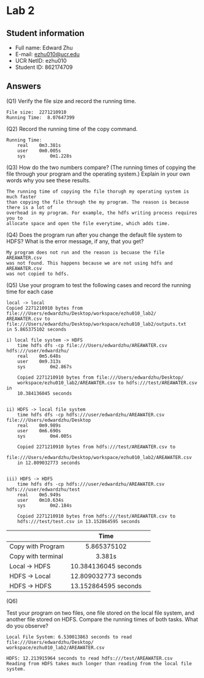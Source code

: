 # Lab 2

## Student information
* Full name: Edward Zhu
* E-mail: ezhu010@ucr.edu
* UCR NetID: ezhu010
* Student ID: 862174709

## Answers

(Q1)  Verify the file size and record the running time.

    File size:  2271210910
    Running Time:  8.07647399

(Q2)  Record the running time of the copy command.

    Running Time: 
        real	0m3.381s
        user	0m0.005s
        sys	        0m1.228s

(Q3)  How do the two numbers compare? (The running times of copying the file through your program and the operating system.) Explain in your own words why you see these results.

    The running time of copying the file thorugh my operating system is much faster
    than copying the file through the my program. The reason is because there is a lot of 
    overhead in my program. For example, the hdfs writing process requires you to
    allocate space and open the file everytime, which adds time. 

(Q4) Does the program run after you change the default file system to HDFS? What is the error message, if any, that you get?

    My program does not run and the reason is becuase the file AREAWATER.csv 
    was not found. This happens because we are not using hdfs and AREAWATER.csv 
    was not copied to hdfs. 

(Q5) Use your program to test the following cases and record the running time for each case
    
    local -> local 
    Copied 2271210910 bytes from file:///Users/edwardzhu/Desktop/workspace/ezhu010_lab2/
    AREAWATER.csv to file:///Users/edwardzhu/Desktop/workspace/ezhu010_lab2/outputs.txt 
    in 5.865375102 seconds

    i) local file system -> HDFS
        time hdfs dfs -cp file:///Users/edwardzhu/AREAWATER.csv hdfs:///user/edwardzhu/ 
        real	0m5.648s
        user	0m9.313s
        sys	        0m2.867s

        Copied 2271210910 bytes from file:///Users/edwardzhu/Desktop/
        workspace/ezhu010_lab2/AREAWATER.csv to hdfs:///test/AREAWATER.csv in 
        10.384136045 seconds


    ii) HDFS -> local file system
        time hdfs dfs -cp hdfs:///user/edwardzhu/AREAWATER.csv file:///Users/edwardzhu/Desktop
        real	0m9.989s
        user	0m6.690s
        sys	        0m4.005s

        Copied 2271210910 bytes from hdfs:///test/AREAWATER.csv to 
        file:///Users/edwardzhu/Desktop/workspace/ezhu010_lab2/AREAWATER.csv 
        in 12.809032773 seconds


    iii) HDFS -> HDFS 
        time hdfs dfs -cp hdfs:///user/edwardzhu/AREAWATER.csv hdfs:///user/edwardzhu/test
        real	0m5.949s
        user	0m10.634s
        sys	        0m2.184s

        Copied 2271210910 bytes from hdfs:///test/AREAWATER.csv to 
        hdfs:///test/test.csv in 13.152864595 seconds




|         | Time|| 
| ------------- |:-------------:| -----:|
| Copy with Program      | 5.865375102 | 
| Copy with terminal     |    3.381s   
| Local -> HDFS |  10.384136045 seconds
| HDFS -> Local  | 12.809032773 seconds 
| HDFS -> HDFS   | 13.152864595 seconds | 

(Q6)

Test your program on two files, one file stored on the local file system, 
and another file stored on HDFS. Compare the running times of both tasks. What do you observe?

    Local File System: 6.530013863 seconds to read file:///Users/edwardzhu/Desktop/
    workspace/ezhu010_lab2/AREAWATER.csv

    HDFS: 12.213915964 seconds to read hdfs:///test/AREAWATER.csv
    Reading from HDFS takes much longer than reading from the local file system.
        
